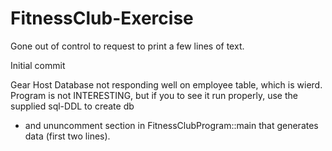 # FitnessClub-Exercise
Gone out of control to request to print a few lines of text.


 Initial commit

Gear Host Database not responding well on employee table,
which is wierd. Program is not INTERESTING, but if you to
see it run properly, use the supplied sql-DDL to create db 
- and ununcomment section in FitnessClubProgram::main that generates data (first two lines).

